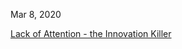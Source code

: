 
Mar 8, 2020

[Lack of Attention - the Innovation Killer](https://blog.projectsociety.io/lack-of-attention)